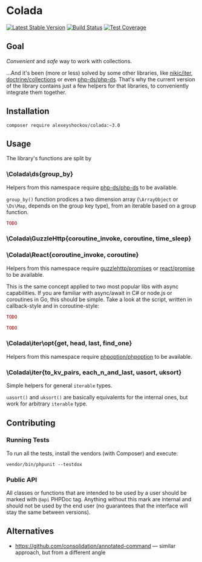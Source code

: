 # Colada

[![Latest Stable Version](https://poser.pugx.org/alexeyshockov/colada/v/stable)](https://packagist.org/packages/alexeyshockov/colada)
[![Build Status](https://travis-ci.org/alexeyshockov/colada.svg?branch=master)](https://travis-ci.org/alexeyshockov/colada)
[![Test Coverage](https://api.codeclimate.com/v1/badges/f82172ad33818d09b5a7/test_coverage)](https://codeclimate.com/github/alexeyshockov/colada/test_coverage)

## Goal

_Convenient_ and _safe_ way to work with collections.

...And it's been (more or less) solved by some other libraries, like [nikic/iter](https://github.com/nikic/iter), 
[doctrine/collections](https://github.com/doctrine/collections) or even 
[php-ds/php-ds](https://github.com/php-ds/polyfill). That's why the current version of the library contains just a few 
helpers for that libraries, to conveniently integrate them together. 

## Installation

```
composer require alexeyshockov/colada:~3.0
```

## Usage

The library's functions are split by 

### \Colada\ds\{group_by}

Helpers from this namespace require [php-ds/php-ds](https://github.com/php-ds/polyfill) to be available.

`group_by()` function prodices a two dimension array (`\ArrayObject` or `\Ds\Map`, depends on the group key type), from 
an iterable based on a group function.

```php
TODO
```

### \Colada\GuzzleHttp\{coroutine_invoke, coroutine, time_sleep}
### \Colada\React\{coroutine_invoke, coroutine}

Helpers from this namespace require [guzzlehttp/promises](https://github.com/guzzle/promises) or 
[react/promise](https://github.com/reactphp/promise) to be available.

This is the same concept applied to two most popular libs with async capabilities. If you are familiar with async/await 
in C# or node.js or coroutines in Go, this should be simple. Take a look at the script, written in callback-style and in 
coroutine-style:

```php
TODO
```

```php
TODO
```

### \Colada\iter\opt\{get, head, last, find_one}

Helpers from this namespace require [phpoption/phpoption](https://github.com/schmittjoh/php-option) to be available.

### \Colada\iter\{to_kv_pairs, each_n_and_last, uasort, uksort}

Simple helpers for general `iterable` types.

`uasort()` and `uksort()` are basically equivalents for the internal ones, but work for arbitrary `iterable` type.

## Contributing

### Running Tests

To run all the tests, install the vendors (with Composer) and execute:
```
vendor/bin/phpunit --testdox
```

### Public API

All classes or functions that are intended to be used by a user should be marked with `@api` PHPDoc tag. Anything without this mark 
are internal and should not be used by the end user (no guarantees that the interface will stay the same between 
versions).

## Alternatives

* https://github.com/consolidation/annotated-command — similar approach, but from a different angle
